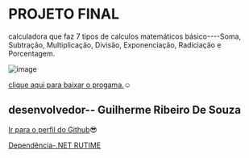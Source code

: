 # PROJETO FINAL
calculadora que faz 7 tipos de calculos matemáticos básico----Soma, Subtração, Multiplicação, Divisão, Exponenciação, Radiciação e Porcentagem.

![image](https://user-images.githubusercontent.com/99574873/175784454-053459e4-4873-4f5b-beb6-d361d4d31a57.png)

[clique aqui para baixar o progama.](https://github.com/EllGuilherme/PROJETO-FINAL-/raw/main/PROJETO%20FINAL-CALCULADORA%20.zip)☺️

desenvolvedor--
Guilherme Ribeiro De Souza 
-
[Ir para o perfil do Github](https://github.com/EllGuilherme)😎

[Dependência-.NET RUTIME](https://dotnet.microsoft.com/en-us/download)
